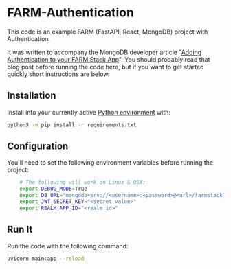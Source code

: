 # FARM-Authentication

This code is an example FARM (FastAPI, React, MongoDB) project with Authentication.

It was written to accompany the MongoDB developer article "[Adding Authentication to your FARM Stack App](https://developer.mongodb.com/how-to/FARM-Stack-Authentication)". You should probably read that blog post before running the code here, but if you want to get started quickly short instructions are below.

## Installation

Install into your currently active [Python environment](https://docs.python.org/3/tutorial/venv.html) with:

```bash
python3 -m pip install -r requirements.txt
```

## Configuration

You'll need to set the following environment variables before running the project:

```bash
    # The following will work on Linux & OSX:
    export DEBUG_MODE=True
    export DB_URL="mongodb+srv://<username>:<password>@<url>/farmstack?retryWrites=true&w=majority"
    export JWT_SECRET_KEY="<secret value>"
    export REALM_APP_ID="<realm id>"
```

## Run It

Run the code with the following command:

```bash
uvicorn main:app --reload
```
